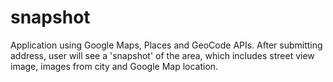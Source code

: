 # snapshot

Application using Google Maps, Places and GeoCode APIs. After submitting address, user will see a 'snapshot' of the area, which includes street view image, images from city and Google Map location.